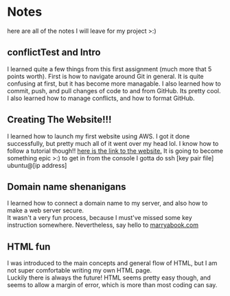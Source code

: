# Notes
here are all of the notes I will leave for my project >:)

## conflictTest and Intro
I learned quite a few things from this first assignment (much more that 5 points worth).
First is how to navigate around Git in general. It is quite confusing at first, but it has become more managable.
I also learned how to commit, push, and pull changes of code to and from GitHub. Its pretty cool.
I also learned how to manage conflicts, and how to format GitHub.

## Creating The Website!!!
I learned how to launch my first website using AWS. I got it done successfully, but pretty much all of it went over my head lol. I know how to follow a tutorial though!!
[here is the link to the website.](https://35.172.60.97) It is going to become something epic >:)
to get in from the console I gotta do ssh [key pair file] ubuntu@[ip address]

## Domain name shenanigans  
I learned how to connect a domain name to my server, and also how to make a web server secure.  
It wasn't a very fun process, because I must've missed some key instruction somewhere.
Nevertheless, say hello to [marryabook.com](https://marryabook.com)  

## HTML fun  
I was introduced to the main concepts and general flow of HTML, but I am not super comfortable writing my own HTML page.  
Luckily there is always the future! HTML seems pretty easy though, and seems to allow a margin of error, which is more than most coding can say.
